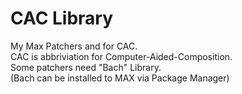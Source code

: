# CAC Library  
My Max Patchers and for CAC.  
CAC is abbriviation for Computer-Aided-Composition.  
Some patchers need "Bach" Library.  
(Bach can be installed to MAX via Package Manager)  
